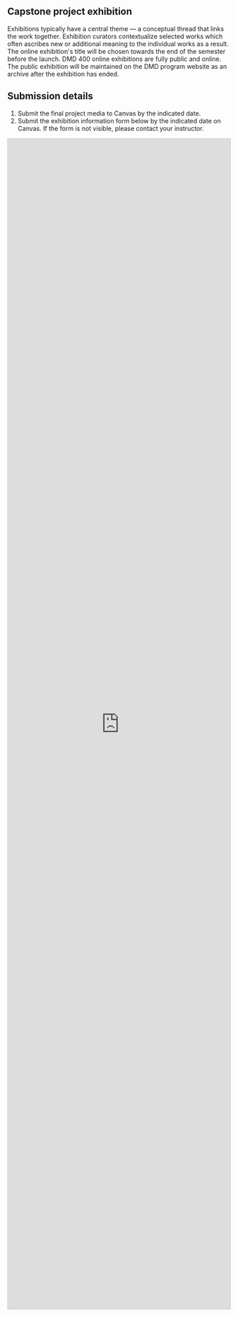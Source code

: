 ## Capstone project exhibition

Exhibitions typically have a central theme — a conceptual thread that links the work together. Exhibition curators contextualize selected works which often ascribes new or additional meaning to the individual works as a result. The online exhibition's title will be chosen towards the end of the semester before the launch. DMD 400 online exhibitions are fully public and online. The public exhibition will be maintained on the DMD program website as an archive after the exhibition has ended.

## Submission details

1. Submit the final project media to Canvas by the indicated date.
2. Submit the exhibition information form below by the indicated date on Canvas. If the form is not visible, please contact your instructor.

<script src="https://static.airtable.com/js/embed/embed_snippet_v1.js"></script><iframe class="airtable-embed airtable-dynamic-height" src="https://airtable.com/embed/shrK9itvDXkCShJg4?backgroundColor=orange" frameborder="0" onmousewheel="" width="100%" height="2643" style="background: transparent; border: 1px solid #ccc;"></iframe>